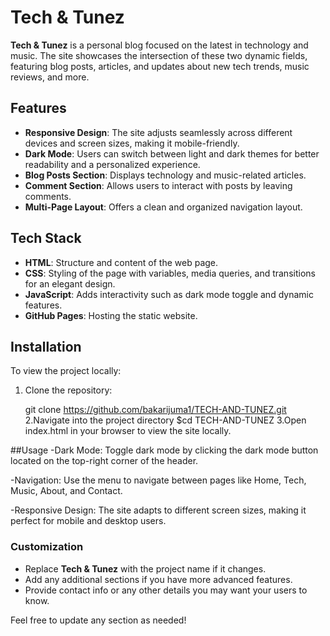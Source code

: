 # Tech & Tunez

**Tech & Tunez** is a personal blog focused on the latest in technology and music. The site showcases the intersection of these two dynamic fields, featuring blog posts, articles, and updates about new tech trends, music reviews, and more.

## Features

- **Responsive Design**: The site adjusts seamlessly across different devices and screen sizes, making it mobile-friendly.
- **Dark Mode**: Users can switch between light and dark themes for better readability and a personalized experience.
- **Blog Posts Section**: Displays technology and music-related articles.
- **Comment Section**: Allows users to interact with posts by leaving comments.
- **Multi-Page Layout**: Offers a clean and organized navigation layout.

## Tech Stack

- **HTML**: Structure and content of the web page.
- **CSS**: Styling of the page with variables, media queries, and transitions for an elegant design.
- **JavaScript**: Adds interactivity such as dark mode toggle and dynamic features.
- **GitHub Pages**: Hosting the static website.

## Installation

To view the project locally:

1. Clone the repository:

   
   git clone https://github.com/bakarijuma1/TECH-AND-TUNEZ.git
2.Navigate into the project directory
   $cd TECH-AND-TUNEZ
3.Open index.html in your browser to view the site locally.

##Usage
-Dark Mode: Toggle dark mode by clicking the dark mode button located on the top-right corner of the header.

-Navigation: Use the menu to navigate between pages like Home, Tech, Music, About, and Contact.

-Responsive Design: The site adapts to different screen sizes, making it perfect for mobile and desktop users.

### Customization
- Replace **Tech & Tunez** with the project name if it changes.
- Add any additional sections if you have more advanced features.
- Provide contact info or any other details you may want your users to know.

Feel free to update any section as needed!
